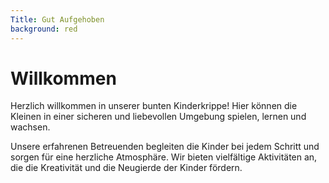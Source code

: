 ```yaml
---
Title: Gut Aufgehoben
background: red
---
```

# Willkommen

Herzlich willkommen in unserer bunten Kinderkrippe! Hier können die Kleinen in einer
sicheren und liebevollen Umgebung spielen,
lernen und wachsen.

Unsere erfahrenen Betreuenden begleiten
die Kinder bei jedem Schritt und sorgen für
eine herzliche Atmosphäre. Wir bieten vielfältige Aktivitäten an, die die Kreativität und die
Neugierde der Kinder fördern.
